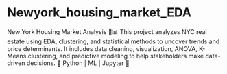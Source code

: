 # Newyork_housing_market_EDA
New York Housing Market Analysis 🏡📊  This project analyzes NYC real estate using EDA, clustering, and statistical methods to uncover trends and price determinants. It includes data cleaning, visualization, ANOVA, K-Means clustering, and predictive modeling to help stakeholders make data-driven decisions.  🔹 Python | ML | Jupyter 🚀
